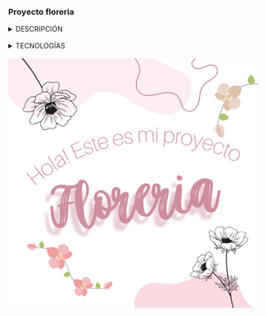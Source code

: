 ### Proyecto floreria
<details>
<summary>DESCRIPCIÓN</summary> <br>
El proyecto se trata de una tienda de flores
</details>

<br>

<details>
<summary>TECNOLOGÍAS</summary> <br>
- HTML5 <br>
- CSS3 <br>
- JavaScript <br>
- Git/Github
</details>

<br>

<img src="img/readme.png">